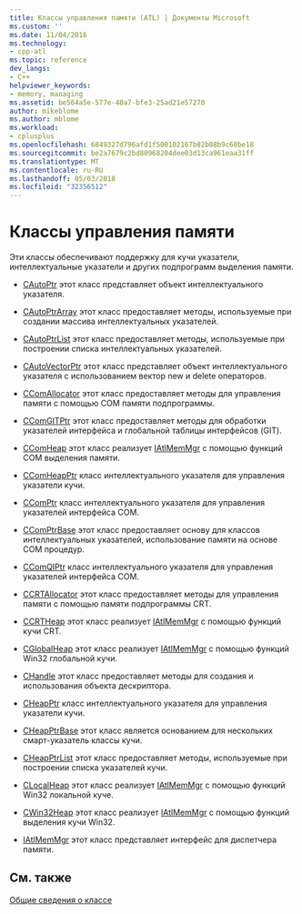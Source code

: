 ```yaml
---
title: Классы управления памяти (ATL) | Документы Microsoft
ms.custom: ''
ms.date: 11/04/2016
ms.technology:
- cpp-atl
ms.topic: reference
dev_langs:
- C++
helpviewer_keywords:
- memory, managing
ms.assetid: be564a5e-577e-40a7-bfe3-25ad21e57270
author: mikeblome
ms.author: mblome
ms.workload:
- cplusplus
ms.openlocfilehash: 6849327d796afd1f500102167b82b08b9c60be18
ms.sourcegitcommit: be2a7679c2bd80968204dee03d13ca961eaa31ff
ms.translationtype: MT
ms.contentlocale: ru-RU
ms.lasthandoff: 05/03/2018
ms.locfileid: "32356512"
---
```

# <a name="memory-management-classes"></a>Классы управления памяти
Эти классы обеспечивают поддержку для кучи указатели, интеллектуальные указатели и других подпрограмм выделения памяти.  
  
-   [CAutoPtr](../atl/reference/cautoptr-class.md) этот класс представляет объект интеллектуального указателя.  
  
-   [CAutoPtrArray](../atl/reference/cautoptrarray-class.md) этот класс предоставляет методы, используемые при создании массива интеллектуальных указателей.  
  
-   [CAutoPtrList](../atl/reference/cautoptrlist-class.md) этот класс предоставляет методы, используемые при построении списка интеллектуальных указателей.  
  
-   [CAutoVectorPtr](../atl/reference/cautovectorptr-class.md) этот класс представляет объект интеллектуального указателя с использованием вектор new и delete операторов.  
  
-   [CComAllocator](../atl/reference/ccomallocator-class.md) этот класс предоставляет методы для управления памяти с помощью COM памяти подпрограммы.  
  
-   [CComGITPtr](../atl/reference/ccomgitptr-class.md) этот класс предоставляет методы для обработки указателей интерфейса и глобальной таблицы интерфейсов (GIT).  
  
-   [CComHeap](../atl/reference/ccomheap-class.md) этот класс реализует [IAtlMemMgr](../atl/reference/iatlmemmgr-class.md) с помощью функций COM выделения памяти.  
  
-   [CComHeapPtr](../atl/reference/ccomheapptr-class.md) класс интеллектуального указателя для управления указатели кучи.  
  
-   [CComPtr](../atl/reference/ccomptr-class.md) класс интеллектуального указателя для управления указателей интерфейса СОМ.  
  
-   [CComPtrBase](../atl/reference/ccomptrbase-class.md) этот класс предоставляет основу для классов интеллектуальных указателей, использование памяти на основе COM процедур.  
  
-   [CComQIPtr](../atl/reference/ccomqiptr-class.md) класс интеллектуального указателя для управления указателей интерфейса СОМ.  
  
-   [CCRTAllocator](../atl/reference/ccrtallocator-class.md) этот класс предоставляет методы для управления памяти с помощью памяти подпрограммы CRT.  
  
-   [CCRTHeap](../atl/reference/ccrtheap-class.md) этот класс реализует [IAtlMemMgr](../atl/reference/iatlmemmgr-class.md) с помощью функций кучи CRT.  
  
-   [CGlobalHeap](../atl/reference/cglobalheap-class.md) этот класс реализует [IAtlMemMgr](../atl/reference/iatlmemmgr-class.md) с помощью функций Win32 глобальной кучи.  
  
-   [CHandle](../atl/reference/chandle-class.md) этот класс предоставляет методы для создания и использования объекта дескриптора.  
  
-   [CHeapPtr](../atl/reference/cheapptr-class.md) класс интеллектуального указателя для управления указатели кучи.  
  
-   [CHeapPtrBase](../atl/reference/cheapptrbase-class.md) этот класс является основанием для нескольких смарт-указатель классы кучи.  
  
-   [CHeapPtrList](../atl/reference/cheapptrlist-class.md) этот класс предоставляет методы, используемые при построении списка указателей кучи.  
  
-   [CLocalHeap](../atl/reference/clocalheap-class.md) этот класс реализует [IAtlMemMgr](../atl/reference/iatlmemmgr-class.md) с помощью функций Win32 локальной куче.  
  
-   [CWin32Heap](../atl/reference/cwin32heap-class.md) этот класс реализует [IAtlMemMgr](../atl/reference/iatlmemmgr-class.md) с помощью функций выделения кучи Win32.  
  
-   [IAtlMemMgr](../atl/reference/iatlmemmgr-class.md) этот класс представляет интерфейс для диспетчера памяти.  
  
## <a name="see-also"></a>См. также  
 [Общие сведения о классе](../atl/atl-class-overview.md)

